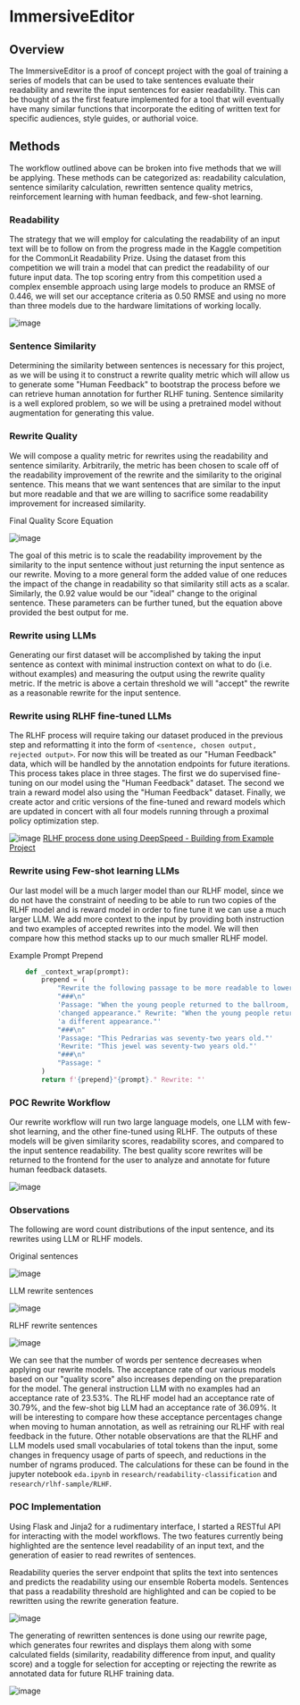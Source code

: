 # ImmersiveEditor

## Overview

The ImmersiveEditor is a proof of concept project with the goal of training a series of models that can be used to take sentences evaluate their readability and rewrite the input sentences for easier readability. This can be thought of as the first feature implemented for a tool that will eventually have many similar functions that incorporate the editing of written text for specific audiences, style guides, or authorial voice.

## Methods

The workflow outlined above can be broken into five methods that we will be applying. These methods can be categorized as: readability calculation, sentence similarity calculation, rewritten sentence quality metrics, reinforcement learning with human feedback, and few-shot learning.

### Readability

The strategy that we will employ for calculating the readability of an input text will be to follow on from the progress made in the Kaggle competition for the CommonLit Readability Prize. Using the dataset from this competition we will train a model that can predict the readability of our future input data. The top scoring entry from this competition used a complex ensemble approach using large models to produce an RMSE of 0.446, we will set our acceptance criteria as 0.50 RMSE and using no more than three models due to the hardware limitations of working locally.

![image](./assets/readability_workflow.png)

### Sentence Similarity

Determining the similarity between sentences is necessary for this project, as we will be using it to construct a rewrite quality metric which will allow us to generate some "Human Feedback" to bootstrap the process before we can retrieve human annotation for further RLHF tuning. Sentence similarity is a well explored problem, so we will be using a pretrained model without augmentation for generating this value.

### Rewrite Quality

We will compose a quality metric for rewrites using the readability and sentence similarity. Arbitrarily, the metric has been chosen to scale off of the readability improvement of the rewrite and the similarity to the original sentence. This means that we want sentences that are similar to the input but more readable and that we are willing to sacrifice some readability improvement for increased similarity.

Final Quality Score Equation

![image](./assets/quality_score.png)

The goal of this metric is to scale the readability improvement by the similarity to the input sentence without just returning the input sentence as our rewrite. Moving to a more general form the added value of one reduces the impact of the change in readability so that similarity still acts as a scalar. Similarly, the 0.92 value would be our "ideal" change to the original sentence. These parameters can be further tuned, but the equation above provided the best output for me. 

### Rewrite using LLMs

Generating our first dataset will be accomplished by taking the input sentence as context with minimal instruction context on what to do (i.e. without examples) and measuring the output using the rewrite quality metric. If the metric is above a certain threshold we will "accept" the rewrite as a reasonable rewrite for the input sentence.

### Rewrite using RLHF fine-tuned LLMs

The RLHF process will require taking our dataset produced in the previous step and reformatting it into the form of `<sentence, chosen output, rejected output>`. For now this will be treated as our "Human Feedback" data, which will be handled by the annotation endpoints for future iterations. This process takes place in three stages. The first we do supervised fine-tuning on our model using the "Human Feedback" dataset. The second we train a reward model also using the "Human Feedback" dataset. Finally, we create actor and critic versions of the fine-tuned and reward models which are updated in concert with all four models running through a proximal policy optimization step.

![image](./assets/ppo_trainer.png)
[RLHF process done using DeepSpeed - Building from Example Project](https://github.com/microsoft/DeepSpeedExamples/tree/master/applications/DeepSpeed-Chat)

### Rewrite using Few-shot learning LLMs

Our last model will be a much larger model than our RLHF model, since we do not have the constraint of needing to be able to run two copies of the RLHF model and is reward model in order to fine tune it we can use a much larger LLM. We add more context to the input by providing both instruction and two examples of accepted rewrites into the model. We will then compare how this method stacks up to our much smaller RLHF model.

Example Prompt Prepend
```python
    def _context_wrap(prompt):
        prepend = (
            "Rewrite the following passage to be more readable to lower grade level readers."
            "###\n"
            'Passage: "When the young people returned to the ballroom, it presented a decidedly '
            'changed appearance." Rewrite: "When the young people returned to the ballroom, it had '
            'a different appearance."'
            "###\n"
            'Passage: "This Pedrarias was seventy-two years old."'
            'Rewrite: "This jewel was seventy-two years old."'
            "###\n"
            "Passage: "
        )
        return f'{prepend}"{prompt}." Rewrite: "'
```

### POC Rewrite Workflow

Our rewrite workflow will run two large language models, one LLM with few-shot learning, and the other fine-tuned using RLHF. The outputs of these models will be given similarity scores, readability scores, and compared to the input sentence readability. The best quality score rewrites will be returned to the frontend for the user to analyze and annotate for future human feedback datasets. 

![image](./assets/rewrite_workflow.png)

### Observations

The following are word count distributions of the input sentence, and its rewrites using LLM or RLHF models.

Original sentences

![image](./assets/input_wc_graph.png)

LLM rewrite sentences

![image](./assets/llm_wc_graph.png)

RLHF rewrite sentences

![image](./assets/rlhf_wc_graph.png)

We can see that the number of words per sentence decreases when applying our rewrite models. The acceptance rate of our various models based on our "quality score" also increases depending on the preparation for the model. The general instruction LLM with no examples had an acceptance rate of 23.53%. The RLHF model had an acceptance rate of 30.79%, and the few-shot big LLM had an acceptance rate of 36.09%. It will be interesting to compare how these acceptance percentages change when moving to human annotation, as well as retraining our RLHF with real feedback in the future. Other notable observations are that the RLHF and LLM models used small vocabularies of total tokens than the input, some changes in frequency usage of parts of speech, and reductions in the number of ngrams produced. The calculations for these can be found in the jupyter notebook `eda.ipynb` in `research/readability-classification` and `research/rlhf-sample/RLHF`.

### POC Implementation

Using Flask and Jinja2 for a rudimentary interface, I started a RESTful API for interacting with the model workflows. The two features currently being highlighted are the sentence level readability of an input text, and the generation of easier to read rewrites of sentences.

Readability queries the server endpoint that splits the text into sentences and predicts the readability using our ensemble Roberta models. Sentences that pass a readability threshold are highlighted and can be copied to be rewritten using the rewrite generation feature.

![image](./assets/readability_page.png)

The generating of rewritten sentences is done using our rewrite page, which generates four rewrites and displays them along with some calculated fields (similarity, readability difference from input, and quality score) and a toggle for selection for accepting or rejecting the rewrite as annotated data for future RLHF training data.

![image](./assets/rewrite_page.png)